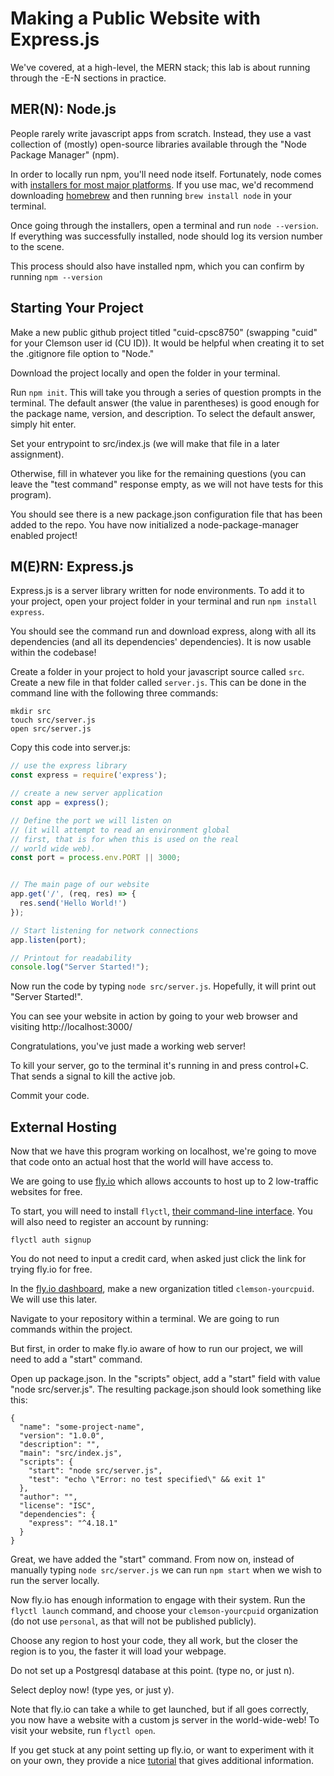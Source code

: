 # Making a Public Website with Express.js

We've covered, at a high-level, the MERN stack; this lab is about running through the -E-N sections in practice.

## MER(N): Node.js

People rarely write javascript apps from scratch. Instead, they use a vast collection of (mostly) open-source libraries available through the "Node Package Manager" (npm).

In order to locally run npm, you'll need node itself. Fortunately, node comes with [installers for most major platforms](https://nodejs.org/en/download/package-manager/). If you use mac, we'd recommend downloading [homebrew](https://brew.sh) and then running `brew install node` in your terminal.

Once going through the installers, open a terminal and run `node --version`. If everything was successfully installed, node should log its version number to the scene.

This process should also have installed npm, which you can confirm by running `npm --version`

## Starting Your Project

Make a new public github project titled "cuid-cpsc8750" (swapping "cuid" for your Clemson user id (CU ID)). It would be helpful when creating it to set the .gitignore file option to "Node."

Download the project locally and open the folder in your terminal.

Run `npm init`. This will take you through a series of question prompts in the terminal. The default answer (the value in parentheses) is good enough for the package name, version, and description. To select the default answer, simply hit enter.

Set your entrypoint to src/index.js (we will make that file in a later assignment).

Otherwise, fill in whatever you like for the remaining questions (you can leave the "test command" response empty, as we will not have tests for this program).

You should see there is a new package.json configuration file that has been added to the repo. You have now initialized a node-package-manager enabled project!

## M(E)RN: Express.js

Express.js is a server library written for node environments. To add it to your project, open your project folder in your terminal and run `npm install express`.

You should see the command run and download express, along with all its dependencies (and all its dependencies' dependencies). It is now usable within the codebase!

Create a folder in your project to hold your javascript source called `src`. Create a new file in that folder called `server.js`. This can be done in the command line with the following three commands:
```
mkdir src
touch src/server.js
open src/server.js
```

Copy this code into server.js:
```js
// use the express library
const express = require('express');

// create a new server application
const app = express();

// Define the port we will listen on
// (it will attempt to read an environment global
// first, that is for when this is used on the real
// world wide web).
const port = process.env.PORT || 3000;


// The main page of our website
app.get('/', (req, res) => {
  res.send('Hello World!')
});

// Start listening for network connections
app.listen(port);

// Printout for readability
console.log("Server Started!");
```

Now run the code by typing `node src/server.js`. Hopefully, it will print out "Server Started!".

You can see your website in action by going to your web browser and visiting http://localhost:3000/

Congratulations, you've just made a working web server!

To kill your server, go to the terminal it's running in and press control+C. That sends a signal to kill the active job.

Commit your code.

## External Hosting

Now that we have this program working on localhost, we're going to move that code onto an actual host that the world will have access to.

We are going to use [fly.io](https://fly.io) which allows accounts to host up to 2 low-traffic websites for free.

To start, you will need to install `flyctl`, [their command-line interface](https://fly.io/docs/hands-on/install-flyctl/). You will also need to register an account by running:
```
flyctl auth signup
```

You do not need to input a credit card, when asked just click the link for trying fly.io for free.

In the [fly.io dashboard](https://fly.io/dashboard), make a new organization titled `clemson-yourcpuid`. We will use this later.

Navigate to your repository within a terminal. We are going to run commands within the project.

But first, in order to make fly.io aware of how to run our project, we will need to add a "start" command.

Open up package.json. In the "scripts" object, add a "start" field with value "node src/server.js". The resulting package.json should look something like this:
```
{
  "name": "some-project-name",
  "version": "1.0.0",
  "description": "",
  "main": "src/index.js",
  "scripts": {
    "start": "node src/server.js",
    "test": "echo \"Error: no test specified\" && exit 1"
  },
  "author": "",
  "license": "ISC",
  "dependencies": {
    "express": "^4.18.1"
  }
}
```

Great, we have added the "start" command. From now on, instead of manually typing `node src/server.js` we can run `npm start` when we wish to run the server locally.

Now fly.io has enough information to engage with their system. Run the `flyctl launch` command, and choose your `clemson-yourcpuid` organization (do not use `personal`, as that will not be published publicly).

Choose any region to host your code, they all work, but the closer the region is to you, the faster it will load your webpage.

Do not set up a Postgresql database at this point. (type no, or just n).

Select deploy now! (type yes, or just y).

Note that fly.io can take a while to get launched, but if all goes correctly, you now have a website with a custom js server in the world-wide-web! To visit your website, run `flyctl open`.

If you get stuck at any point setting up fly.io, or want to experiment with it on your own, they provide a nice [tutorial](https://fly.io/docs/languages-and-frameworks/node/) that gives additional information.
